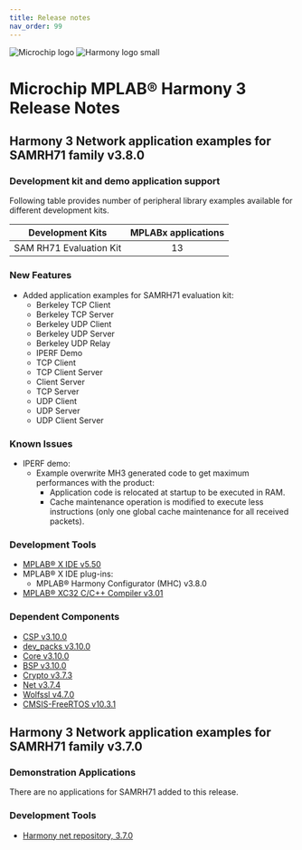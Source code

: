 ```yaml
---
title: Release notes
nav_order: 99
---
```


![Microchip logo](https://raw.githubusercontent.com/wiki/Microchip-MPLAB-Harmony/Microchip-MPLAB-Harmony.github.io/images/microchip_logo.png)
![Harmony logo small](https://raw.githubusercontent.com/wiki/Microchip-MPLAB-Harmony/Microchip-MPLAB-Harmony.github.io/images/microchip_mplab_harmony_logo_small.png)

# Microchip MPLAB® Harmony 3 Release Notes

## Harmony 3 Network application examples for SAMRH71 family v3.8.0

### Development kit and demo application support

Following table provides number of peripheral library examples available for different development kits.

| Development Kits  | MPLABx applications |
|:-----------------:|:-------------------:|
| SAM RH71 Evaluation Kit | 13 |

### New Features

- Added application examples for SAMRH71 evaluation kit:
    - Berkeley TCP Client
    - Berkeley TCP Server
    - Berkeley UDP Client
    - Berkeley UDP Server
    - Berkeley UDP Relay
    - IPERF Demo
    - TCP Client
    - TCP Client Server
    - Client Server
    - TCP Server
    - UDP Client
    - UDP Server
    - UDP Client Server

### Known Issues

- IPERF demo:
    - Example overwrite MH3 generated code to get maximum performances with the product:
        - Application code is relocated at startup to be executed in RAM.
        - Cache maintenance operation is modified to execute less instructions (only one global cache maintenance for all received packets).

### Development Tools

- [MPLAB® X IDE v5.50](https://www.microchip.com/mplab/mplab-x-ide)
- MPLAB® X IDE plug-ins:
  - MPLAB® Harmony Configurator (MHC) v3.8.0
- [MPLAB® XC32 C/C++ Compiler v3.01](https://www.microchip.com/mplab/compilers)

### Dependent Components

* [CSP v3.10.0](https://github.com/Microchip-MPLAB-Harmony/csp/releases/tag/v3.10.0)
* [dev_packs v3.10.0](https://github.com/Microchip-MPLAB-Harmony/dev_packs/releases/tag/v3.10.0)
* [Core v3.10.0](https://github.com/Microchip-MPLAB-Harmony/core/releases/tag/v3.10.0)
* [BSP v3.10.0](https://github.com/Microchip-MPLAB-Harmony/bsp/releases/tag/v3.10.0)
* [Crypto v3.7.3](https://github.com/Microchip-MPLAB-Harmony/crypto/releases/tag/v3.7.3)
* [Net v3.7.4](https://github.com/Microchip-MPLAB-Harmony/net/releases/tag/v3.7.4)
* [Wolfssl v4.7.0](https://github.com/Microchip-MPLAB-Harmony/wolfssl/releases/tag/v4.7.0)
* [CMSIS-FreeRTOS v10.3.1](https://github.com/Microchip-MPLAB-Harmony/CMSIS-FreeRTOS/releases/tag/v10.3.1)

## Harmony 3 Network application examples for SAMRH71 family  v3.7.0

### Demonstration Applications
There are no applications for SAMRH71 added to this release.



### Development Tools

- [Harmony net repository, 3.7.0](https://github.com/Microchip-MPLAB-Harmony/net/tree/v3.7.0)

